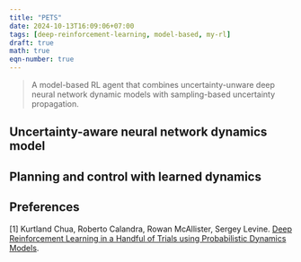 ```yaml
---
title: "PETS"
date: 2024-10-13T16:09:06+07:00
tags: [deep-reinforcement-learning, model-based, my-rl]
draft: true
math: true
eqn-number: true
---
```

> A model-based RL agent that combines uncertainty-unware deep neural network dynamic models with sampling-based uncertainty propagation.
<!--more-->

## Uncertainty-aware neural network dynamics model

## Planning and control with learned dynamics

## Preferences
[1] Kurtland Chua, Roberto Calandra, Rowan McAllister, Sergey Levine. [Deep Reinforcement Learning in a Handful of Trials using Probabilistic Dynamics Models]().

